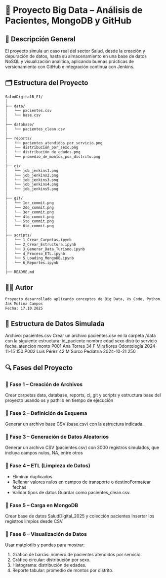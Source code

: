 # 🏦 Proyecto Big Data – Análisis de Pacientes, MongoDB y GitHub
## 📘 Descripción General

El proyecto simula un caso real del sector Salud, desde la creación y depuración de datos, hasta su almacenamiento en una base de datos NoSQL y visualización analítica, aplicando buenas prácticas de versionamiento con GitHub e integración continua con Jenkins.

## 🗂️ Estructura del Proyecto

```bash
SaludDigitalB_E1/
│
├── data/
│   └── pacientes.csv
│   └── base.csv
│
├── database/
│   └── pacientes_clean.csv
│
├── reports/
│   └── pacientes_atendidos_por_servicio.png
│   └── distribución_por_sexo.png
│   └── distribución_de_edades.png
│   └── promedio_de_montos_por_distrito.png
│
├── ci/
│   └── job_jenkins1.png
│   └── job_jenkins2.png
│   └── job_jenkins3.png
│   └── job_jenkins4.png
│   └── job_jenkins5.png
│
├── git/
│   └── 1er_commit.png
│   └── 2do_commit.png
│   └── 3er_commit.png
│   └── 4to_commit.png
│   └── 5to_commit.png
│   └── 6to_commit.png
│
├── scripts/
│   └── 1_Crear_Carpetas.ipynb
│   └── 2_Crear_Estructura.ipynb
│   └── 3_Generar_Data_Turismo.ipynb
│   └── 4_Proceso_ETL.ipynb
│   └── 5_Loading_MongoDB.ipynb
│   └── 6_Reportes.ipynb
│
├── README.md
```
## 👨‍🏫 Autor

```bash
Proyecto desarrollado aplicando conceptos de Big Data, Vs Code, Python, MongoDB y Jenkins.
Jak Molina Campos
Fecha: 17.10.2025
```
## 🧱 Estructura de Datos Simulada
Archivo: pacientes.csv
Crear un archivo pacientes.csv en la carpeta /data con la siguiente estructura:
id_paciente	nombre	edad	sexo	distrito	servicio	fecha_atencion	monto
P001	Ana Torres	34	F	Miraflores	Odontología	2024-11-15	150
P002	Luis Pérez	42	M	Surco	Pediatría	2024-10-21	250
## 🔍 Fases del Proyecto
### 🧩 Fase 1 – Creación de Archivos
Crear carpetas data, database, reports, ci, git y scripts y estructura base del proyecto usando os y pathlib en tiempo de ejecución
### 🧩 Fase 2 – Definición de Esquema
Generar un archivo base CSV (base.csv) con la estructura indicada.
### 🧩 Fase 3 – Generación de Datos Aleatorios
Generar un archivo CSV (pacientes.csv) con 3000 registros simulados, que incluya campos nulos, NA, entre otros
### 🧩 Fase 4 – ETL (Limpieza de Datos)
- Eliminar duplicados
- Rellenar valores nulos en campos de transporte o destinoFormatear fechas
- Validar tipos de datos
Guardar como pacientes_clean.csv.
### 🧩 Fase 5 – Carga en MongoDB
Crear base de datos SaludDigital_2025 y colección pacientes
Insertar los registros limpios desde CSV.
### 🧩 Fase 6 – Visualización de Datos
Usar matplotlib y pandas para mostrar:
1.	Gráfico de barras: número de pacientes atendidos por servicio.
2.	Gráfico circular: distribución por sexo.
3.	Histograma: distribución de edades.
4.	Reporte tabular: promedio de montos por distrito.